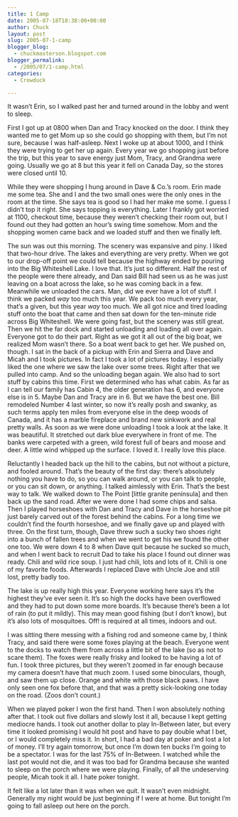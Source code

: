 ```yaml
---
title: 1 Camp
date: 2005-07-18T18:38:00+00:00
author: Chuck
layout: post
slug: 2005-07-1-camp
blogger_blog:
  - chuckmasterson.blogspot.com
blogger_permalink:
  - /2005/07/1-camp.html
categories:
  - Crowduck

---
```

It wasn’t Erin, so I walked past her and turned around in the lobby and went to
sleep.

First I got up at 0800 when Dan and Tracy knocked on the door. I think they
wanted me to get Mom up so she could go shopping with them, but I’m not sure,
because I was half-asleep. Next I woke up at about 1000, and I think they were
trying to get her up again. Every year we go shopping just before the trip, but
this year to save energy just Mom, Tracy, and Grandma were going. Usually we go
at 8 but this year it fell on Canada Day, so the stores were closed until 10.

While they were shopping I hung around in Dave & Co.’s room. Erin made me some
tea. She and I and the two small ones were the only ones in the room at the
time. She says tea is good so I had her make me some. I guess I didn’t top it
right. She says topping is everything. Later I frankly got worried at 1100,
checkout time, because they weren’t checking their room out, but I found out
they had gotten an hour’s swing time somehow. Mom and the shopping women came
back and we loaded stuff and then we finally left.

The sun was out this morning. The scenery was expansive and piny. I liked that
two-hour drive. The lakes and everything are very pretty. When we got to our
drop-off point we could tell because the highway ended by pouring into the Big
Whiteshell Lake. I love that. It’s just so different. Half the rest of the
people were there already, and Dan said Bill had seen us as he was just leaving
on a boat across the lake, so he was coming back in a few. Meanwhile we
unloaded the cars. Man, did we ever have a lot of stuff. I think we packed
_way_ too much this year. We pack too much every year, that’s a given, but this
year _way_ too much. We all got nice and tired loading stuff onto the boat that
came and then sat down for the ten-minute ride across Big Whiteshell. We were
going fast, but the scenery was still great. Then we hit the far dock and
started unloading and loading all over again. Everyone got to do their part.
Right as we got it all out of the big boat, we realized Mom wasn’t there. So a
boat went back to get her. We pushed on, though. I sat in the back of a pickup
with Erin and Sierra and Dave and Micah and I took pictures. In fact I took a
lot of pictures today. I especially liked the one where we saw the lake over
some trees. Right after that we pulled into camp. And so the unloading began
again. We also had to sort stuff by cabins this time. First we determined who
has what cabin. As far as I can tell our family has Cabin 4, the older
generation has 6, and everyone else is in 5. Maybe Dan and Tracy are in 6. But
we have the best one. Bill remodeled Number 4 last winter, so now it’s really
posh and swanky, as such terms apply ten miles from everyone else in the deep
woods of Canada, and it has a marble fireplace and brand new sinkwork and real
pretty walls. As soon as we were done unloading I took a look at the lake. It
was beautiful. It stretched out dark blue everywhere in front of me. The banks
were carpeted with a green, wild forest full of bears and moose and deer. A
little wind whipped up the surface. I loved it. I really love this place.

Reluctantly I headed back up the hill to the cabins, but not without a picture,
and fooled around. That’s the beauty of the first day: there’s absolutely
nothing you have to do, so you can walk around, or you can talk to people, or
you can sit down, or anything. I talked aimlessly with Erin. That’s the best
way to talk. We walked down to The Point [little granite peninsula] and then
back up the sand road. After we were done I had some chips and salsa. Then I
played horseshoes with Dan and Tracy and Dave in the horseshoe pit just barely
carved out of the forest behind the cabins. For a long time we couldn’t find
the fourth horseshoe, and we finally gave up and played with three. On the
first turn, though, Dave threw such a sucky two shoes right into a bunch of
fallen trees and when we went to get his we found the other one too. We were
down 4 to 8 when Dave quit because he sucked so much, and when I went back to
recruit Dad to take his place I found out dinner was ready. Chili and wild rice
soup. I just had chili, lots and lots of it. Chili is one of my favorite foods.
Afterwards I replaced Dave with Uncle Joe and still lost, pretty badly too. 

The lake is up really high this year. Everyone working here says it’s the
highest they’ve ever seen it. It’s so high the docks have been overflowed and
they had to put down some more boards. It’s because there’s been a lot of rain
(to put it mildly). This may mean good fishing (but I don’t know), but it’s
also lots of mosquitoes. <span class="small-caps">Off!</span> is required at
all times, indoors and out.


I was sitting there messing with a fishing rod and someone came by, I think
Tracy, and said there were some foxes playing at the beach. Everyone went to
the docks to watch them from across a little bit of the lake (so as not to
scare them). The foxes were really frisky and looked to be having a lot of fun.
I took three pictures, but they weren’t zoomed in far enough because my camera
doesn’t have that much zoom. I used some binoculars, though, and saw them up
close. Orange and white with those black paws. I have only seen one fox before
that, and that was a pretty sick-looking one today on the road. (Zoos don’t
count.)


When we played poker I won the first hand. Then I won absolutely nothing after
that. I took out five dollars and slowly lost it all, because I kept getting
mediocre hands. I took out another dollar to play In-Between later, but every
time it looked promising I would hit post and have to pay double what I bet, or
I would completely miss it. In short, I had a bad day at poker and lost a lot
of money. I’ll try again tomorrow, but once I’m down ten bucks I’m going to be
a spectator. I was for the last 75% of In-Between. I watched while the last pot
would not die, and it was too bad for Grandma because she wanted to sleep on
the porch where we were playing. Finally, of all the undeserving people, Micah
took it all. I hate poker tonight.

It felt like a lot later than it was when we quit. It wasn’t even midnight.
Generally my night would be just beginning if I were at home. But tonight I’m
going to fall asleep out here on the porch.
